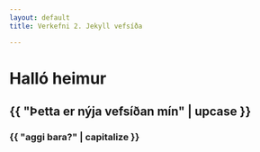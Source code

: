 ```yaml
---
layout: default
title: Verkefni 2. Jekyll vefsíða

---
```


# Halló heimur

## {{ "Þetta er nýja vefsíðan mín" | upcase }}

### {{ "aggi bara?" | capitalize }}